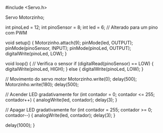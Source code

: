 #include <Servo.h>

Servo Motorzinho;

int pinoLed = 12;
int pinoSensor = 8;
int led = 6; // Alterado para um pino com PWM

void setup() {
  Motorzinho.attach(9);
  pinMode(led, OUTPUT);
  pinMode(pinoSensor, INPUT);
  pinMode(pinoLed, OUTPUT);
  digitalWrite(pinoLed, LOW);
}

void loop() {
  // Verifica o sensor
  if (digitalRead(pinoSensor) == LOW) {
    digitalWrite(pinoLed, HIGH);
  } else {
    digitalWrite(pinoLed, LOW);
  }

  // Movimento do servo motor
  Motorzinho.write(0);
  delay(500);
  Motorzinho.write(180);
  delay(500);

  // Acender LED gradativamente
  for (int contador = 0; contador <= 255; contador++) {
    analogWrite(led, contador);
    delay(3);
  }

  // Apagar LED gradativamente
  for (int contador = 255; contador >= 0; contador--) {
    analogWrite(led, contador);
    delay(3);
  }

  delay(1000);
}
